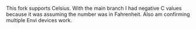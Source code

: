 This fork supports Celsius. With the main branch I had negative C values because it was assuming the number was in Fahrenheit. 
Also am confirming multiple Envi devices work.
